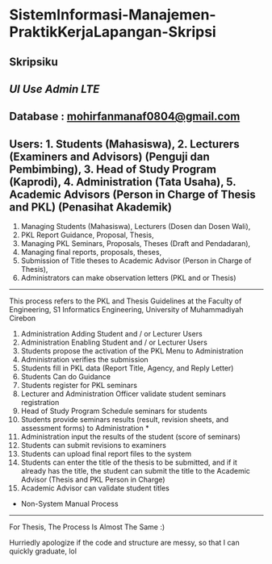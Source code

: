 # SistemInformasi-Manajemen-PraktikKerjaLapangan-Skripsi
Skripsiku
---------------------------------------------------------------------------------------------------------------------------------------------------------------------------------
*UI Use Admin LTE*
-------
Database : mohirfanmanaf0804@gmail.com
-------
Users: 1. Students (Mahasiswa), 
       2. Lecturers (Examiners and Advisors) (Penguji dan Pembimbing), 
       3. Head of Study Program (Kaprodi), 
       4. Administration (Tata Usaha), 
       5. Academic Advisors (Person in Charge of Thesis and PKL) (Penasihat Akademik)
------------------------------------------------------------
1. Managing Students (Mahasiswa), Lecturers (Dosen dan Dosen Wali),
2. PKL Report Guidance, Proposal, Thesis,
3. Managing PKL Seminars, Proposals, Theses (Draft and Pendadaran),
4. Managing final reports, proposals, theses,
5. Submission of Title theses to Academic Advisor (Person in Charge of Thesis),
6. Administrators can make observation letters (PKL and or Thesis)
--------------------------------------------------------------------------------------------------------------------------------------------------------------------------------------------------------------------------------------
This process refers to the PKL and Thesis Guidelines at the Faculty of Engineering, S1 Informatics Engineering, University of Muhammadiyah Cirebon
1. Administration Adding Student and / or Lecturer Users
2. Administration Enabling Student and / or Lecturer Users
3. Students propose the activation of the PKL Menu to Administration
4. Administration verifies the submission
5. Students fill in PKL data (Report Title, Agency, and Reply Letter)
6. Students Can do Guidance
7. Students register for PKL seminars
9. Lecturer and Administration Officer validate student seminars registration
10. Head of Study Program Schedule seminars for students
11. Students provide seminars results (result, revision sheets, and assessment forms) to Administration *
12. Administration input the results of the student (score of seminars)
13. Students can submit revisions to examiners
14. Students can upload final report files to the system
15. Students can enter the title of the thesis to be submitted, and if it already has the title, the student can submit the title to the Academic Advisor (Thesis and PKL Person in Charge)
16. Academic Advisor can validate student titles

* Non-System Manual Process
-----------------------------------------------------------------------------------------------------------------------------------------------------------------------------------------------------------------------------------------------------
For Thesis, The Process Is Almost The Same :)

Hurriedly apologize if the code and structure are messy, so that I can quickly graduate, lol



